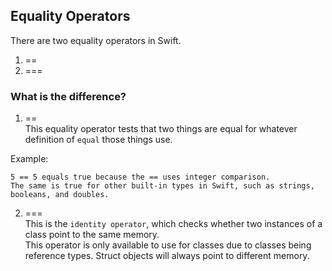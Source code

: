 ## Equality Operators

There are two equality operators in Swift.
1. ==
2. ===

### What is the difference?

1. ==  
This equality operator tests that two things are equal for whatever definition of `equal` those things use.  

Example:  
```
5 == 5 equals true because the == uses integer comparison.  
The same is true for other built-in types in Swift, such as strings, booleans, and doubles.  
```
2. ===  
This is the `identity operator`, which checks whether two instances of a class point to the same memory.  
This operator is only available to use for classes due to classes being reference types. Struct objects will always point to different memory.  
